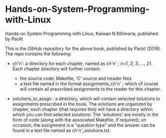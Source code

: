 # Hands-on-System-Programming-with-Linux
Hands-on System Programming with Linux, Kaiwan N Billimoria, published by Packt

This is the GitHub repository for the above book, published by Packt (2018).
The repo contains the following:

- ch'n': a directory for each chapter, named as ch'n' ; n=1, 2, 3, ..., 21.
  Each chapter directory will further contain:
   - the source code: Makefile, 'C' source and header files
   - a text file named in the format assignments\_ch'n' ; which of course
     will contain all prescribed assignments to the reader for this chapter.

- solutions\_to\_assgn : a directory, which will contain selected solutions to
  assignments prescribed in the book. The solutions are organized by chapter,
  each chapter (that requires this) will have a directory within which you
  can find selected solutions. The 'solutions' are mostly in the form of code
  (along with the associated Makefile, if required); on occasion, the
  assignment is a "question type" and the answer can be found in a text file
  named as ch'n'\_solutions.txt.



